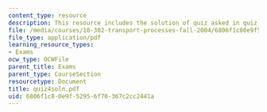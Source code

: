 ```yaml
---
content_type: resource
description: This resource includes the solution of quiz asked in quiz 4.
file: /media/courses/10-302-transport-processes-fall-2004/6806f1c80e9f52956f70367c2cc2441a_quiz4soln.pdf
file_type: application/pdf
learning_resource_types:
- Exams
ocw_type: OCWFile
parent_title: Exams
parent_type: CourseSection
resourcetype: Document
title: quiz4soln.pdf
uid: 6806f1c8-0e9f-5295-6f70-367c2cc2441a
---
```

